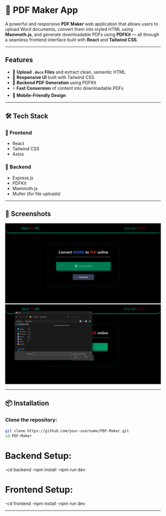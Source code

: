 # 📝 PDF Maker App

A powerful and responsive **PDF Maker** web application that allows users to upload Word documents, convert them into styled HTML using **Mammoth.js**, 
and generate downloadable PDFs using **PDFKit** — all through a seamless frontend interface built with **React** and **Tailwind CSS**.

---

##  Features

- 📄 **Upload `.docx` Files** and extract clean, semantic HTML
- 🎨 **Responsive UI** built with Tailwind CSS
- 🔧 **Backend PDF Generation** using PDFKit
- ⚡ **Fast Conversion** of content into downloadable PDFs
- 📱 **Mobile-Friendly Design**

---

## 🛠️ Tech Stack

### 🔹 Frontend
- React
- Tailwind CSS
- Axios

### 🔹 Backend
- Express.js
- PDFKit
- Mammoth.js
- Multer (for file uploads)

---

## 📸 Screenshots

![PDF Maker Screenshot 1](./Screenshots/Screenshot-2025-05-13-152738.png)
![PDF Maker Screenshot 2](./Screenshots/Screenshot-2025-05-13-152755.png)


---

## 📦 Installation

### Clone the repository:

```bash
git clone https://github.com/your-username/PDF-Maker.git
cd PDF-Maker

```

# Backend Setup:
-cd backend
-npm install
-npm run dev

# Frontend Setup:
-cd frontend
-npm install
-npm run dev


---






